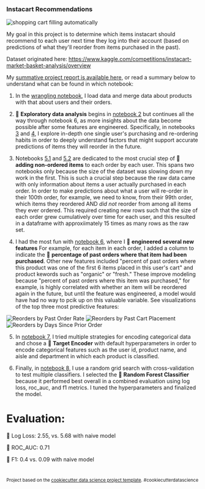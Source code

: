 ### Instacart Recommendations 

![shopping cart filling automatically](https://upload.wikimedia.org/wikipedia/commons/1/1c/NutEdVolunteerMaggie.jpg)

My goal in this project is to determine which items instacart should recommend to each user next time they log into their account (based on predictions of what they'll reorder from items purchased in the past). 

Dataset originated here: https://www.kaggle.com/competitions/instacart-market-basket-analysis/overview

My [summative project report is available here](https://github.com/fractaldatalearning/Capstone2/blob/main/reports/Katin_Capstone2_Report.pdf), or read a summary below to understand what can be found in which notebook:

1. In the [wrangling notebook](https://github.com/fractaldatalearning/Capstone2/blob/main/notebooks/1-kl-wrangling.ipynb), I load data and merge data about products with that about users and their orders. 

2. 💜 **Exploratory data analysis** begins in [notebook 2](https://github.com/fractaldatalearning/Capstone2/blob/main/notebooks/2-kl-eda-w-data-direct-from-wrangling.ipynb) but continues all the way through notebook 6, as more insights about the data become possible after some features are engineered. Specifically, in notebooks [3](https://github.com/fractaldatalearning/Capstone2/blob/main/notebooks/3-kl-eda-w-single-user.ipynb) and [4](https://github.com/fractaldatalearning/Capstone2/blob/main/notebooks/4-kl-eda-modeling-w-single-user.ipynb), I explore in-depth one single user's purchasing and re-ordering habits in order to deeply understand factors that might support accurate predictions of items they will reorder in the future. 

3. Notebooks [5.1](https://github.com/fractaldatalearning/Capstone2/blob/main/notebooks/5.1-kl-preprocess-select-users-add-rows.ipynb) and [5.2](https://github.com/fractaldatalearning/Capstone2/blob/main/notebooks/5.2-kl-preprocess-get-usable-data.ipynb) are dedicated to the most crucial step of 💜 **adding non-ordered items** to each order by each user. This spans two notebooks only because the size of the dataset was slowing down my work in the first. This is such a crucial step because the raw data came with only information about items a user actually purchased in each order. In order to make predictions about what a user will re-order in their 100th order, for example, we need to know, from their 99th order, which items they reordered AND *did not* reorder from among all items they ever ordered. This required creating new rows such that the size of each order grew cumulatively over time for each user, and this resulted in a dataframe with approxiimately 15 times as many rows as the raw set.  

4. I had the most fun with [notebook 6](https://github.com/fractaldatalearning/Capstone2/blob/main/notebooks/6-kl-preprocess-feature-engineer.ipynb), where I 💜 **engineered several new features** For example, for each item in each order, I added a column to indicate the 💜 **percentage of past orders where that item had been purchased**. Other new features included "percent of past orders where this product was one of the first 6 items placed in this user's cart" and product kewords such as "organic" or "fresh." These improve modeling because "percent of past orders where this item was purchased," for example, is highly correlated with whether an item will be reordered again in the future, but until the feature was engineered, a model would have had no way to pcik up on this valuable variable. See visualizations of the top three most predictive features:

![Reorders by Past Order Rate](https://github.com/fractaldatalearning/instacart_recommendations/blob/main/reports/figures/fig3.png)
![Reorders by Past Cart Placement](https://github.com/fractaldatalearning/instacart_recommendations/blob/main/reports/figures/fig4.png)
![Reorders by Days Since Prior Order](https://github.com/fractaldatalearning/instacart_recommendations/blob/main/reports/figures/fig5.png)

5. In [notebook 7](https://github.com/fractaldatalearning/Capstone2/blob/main/notebooks/7-kl-preprocess-encoding.ipynb), I tried multiple strategies for encoding categorical data and chose a 💜 **Target Encoder** with default hyperparameters in order to encode categorical features such as the user id, product name, and aisle and department in which each product is classified. 

6. Finally, in [notebook 8](https://github.com/fractaldatalearning/Capstone2/blob/main/notebooks/8-kl-modeling.ipynb), I use a random grid search with cross-validation to test multiple classifiers. I selected the 💜 **Random Forest Classifier** because it performed best overall in a combined evaluation using log loss, roc_auc, and f1 metrics. I tuned the hyperparameters and finalized the model. 

# Evaluation:
💜 Log Loss: 2.55, vs. 5.68 with naive model 

💜 ROC_AUC: 0.71 

💜 F1: 0.4 vs. 0.09 with naive model 

# 

<p><small>Project based on the <a target="_blank" href="https://drivendata.github.io/cookiecutter-data-science/">cookiecutter data science project template</a>. #cookiecutterdatascience</small></p>
